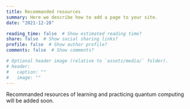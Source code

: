 ```yaml
---
title: Recommanded resources
summary: Here we describe how to add a page to your site.
date: "2021-12-28"

reading_time: false  # Show estimated reading time?
share: false  # Show social sharing links?
profile: false  # Show author profile?
comments: false  # Show comments?

# Optional header image (relative to `assets/media/` folder).
# header:
#   caption: ""
#   image: ""
---
```


Recommanded resources of learning and practicing quantum computing will be added soon.